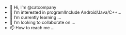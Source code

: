 - 👋 Hi, I’m @catcompany
- 👀 I’m interested in program!Include Android/Java/C++...
- 🌱 I’m currently learning ...
- 💞️ I’m looking to collaborate on ...
- 📫 How to reach me ...

<!---
catcompany/catcompany is a ✨ special ✨ repository because its `README.md` (this file) appears on your GitHub profile.
You can click the Preview link to take a look at your changes.
--->
